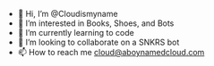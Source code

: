 - 👋 Hi, I’m @Cloudismyname
- 👀 I’m interested in Books, Shoes, and Bots
- 🌱 I’m currently learning to code
- 💞️ I’m looking to collaborate on a SNKRS bot
- 📫 How to reach me cloud@aboynamedcloud.com

<!---
Cloudismyname/Cloudismyname is a ✨ special ✨ repository because its `README.md` (this file) appears on your GitHub profile.
You can click the Preview link to take a look at your changes.
--->
